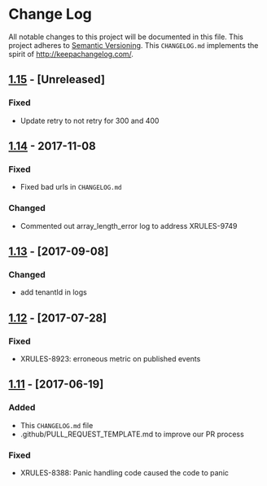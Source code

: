 # Change Log

All notable changes to this project will be documented in this file.
This project adheres to [Semantic Versioning](http://semver.org/).
This `CHANGELOG.md` implements the spirit of http://keepachangelog.com/.

## [1.15](https://github.com/Comcast/eel/compare/v1.14...dev) - [Unreleased]

### Fixed
* Update retry to not retry for 300 and 400 

## [1.14](https://github.com/Comcast/eel/compare/v1.13...v1.14) - 2017-11-08

### Fixed
* Fixed bad urls in `CHANGELOG.md`

### Changed
* Commented out array_length_error log to address XRULES-9749

## [1.13](https://github.com/Comcast/eel/compare/v1.12...v1.13) - [2017-09-08]

### Changed
* add tenantId in logs

## [1.12](https://github.com/Comcast/eel/compare/v1.11...v1.12) - [2017-07-28]

### Fixed
* XRULES-8923: erroneous metric on published events

## [1.11](https://github.com/Comcast/eel/compare/v1.10...v1.11) - [2017-06-19]

### Added
* This `CHANGELOG.md` file
* .github/PULL_REQUEST_TEMPLATE.md to improve our PR process

### Fixed
* XRULES-8388: Panic handling code caused the code to panic
